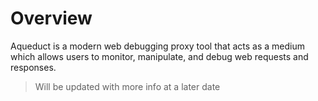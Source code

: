 # Overview

Aqueduct is a modern web debugging proxy tool that acts as a medium which allows users to monitor, manipulate, and debug web requests and responses. 

> Will be updated with more info at a later date
